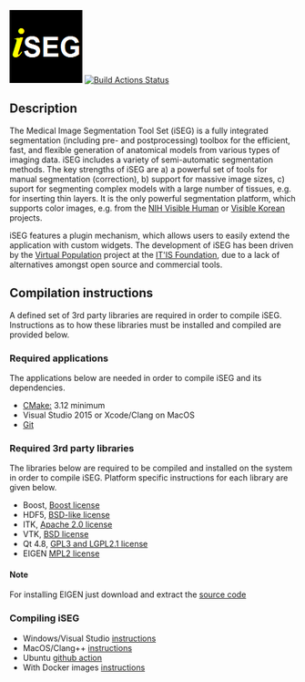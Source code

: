 ![iSEG logo](iSeg/images/isegicon.png)
[![Build Actions Status](https://github.com/ITISFoundation/osparc-iseg/workflows/C/C++%20CI/badge.svg)](https://github.com/ITISFoundation/osparc-iseg/actions)

## Description

The Medical Image Segmentation Tool Set (iSEG) is a fully integrated segmentation (including pre- and postprocessing) toolbox for the efficient, fast, and flexible generation of anatomical models from various types of imaging data. iSEG includes a variety of semi-automatic segmentation methods. The key strengths of iSEG are a) a powerful set of tools for manual segmentation (correction), b) support for massive image sizes, c) suport for segmenting complex models with a large number of tissues, e.g. for inserting thin layers. It is the only powerful segmentation platform, which supports color images, e.g. from the [NIH Visible Human](https://www.nlm.nih.gov/research/visible/visible_human.html) or [Visible Korean](https://doi.org/10.1002/ca.20275) projects.

iSEG features a plugin mechanism, which allows users to easily extend the application with custom widgets. The development of iSEG has been driven by the [Virtual Population](https://www.itis.ethz.ch/virtual-population/) project at the [IT'IS Foundation](https://www.itis.ethz.ch/), due to a lack of alternatives amongst open source and commercial tools.

## Compilation instructions

A defined set of 3rd party libraries are required in order to compile iSEG.
Instructions as to how these libraries must be installed and compiled are provided below.

### Required applications

The applications below are needed in order to compile iSEG and its dependencies.

- [CMake:](https://cmake.org/) 3.12 minimum
- Visual Studio 2015 or Xcode/Clang on MacOS
- [Git](https://git-scm.com/)

### Required 3rd party libraries

The libraries below are required to be compiled and installed on the system in order to compile iSEG. Platform specific instructions for each library are given below.

- Boost, [Boost license](http://www.boost.org/users/license.html)
- HDF5, [BSD-like license](https://support.hdfgroup.org/products/licenses.html)
- ITK, [Apache 2.0 license](https://itk.org/ITK/project/licenseversion1.html)
- VTK, [BSD license](https://www.vtk.org/licensing/)
- Qt 4.8, [GPL3 and LGPL2.1 license](https://www1.qt.io/licensing/)
- EIGEN [MPL2 license](https://www.mozilla.org/en-US/MPL/2.0/)

#### Note
For installing EIGEN just download and extract the [source code](http://eigen.tuxfamily.org/index.php?title=Main_Page#Download)


### Compiling iSEG

- Windows/Visual Studio [instructions](Build/CompilingWindows.md)
- MacOS/Clang++ [instructions](Build/CompilingMacOS.md)
- Ubuntu [github action](.github/workflows/build.yml)
- With Docker images [instructions](Build/CompilingInDocker.md)
